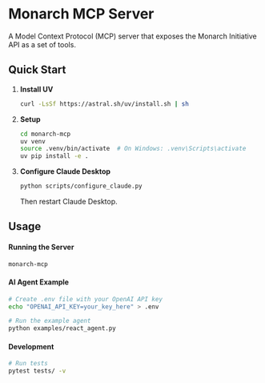 # Monarch MCP Server

A Model Context Protocol (MCP) server that exposes the Monarch Initiative API as a set of tools.

## Quick Start

1. **Install UV**
   ```bash
   curl -LsSf https://astral.sh/uv/install.sh | sh
   ```

2. **Setup**
   ```bash
   cd monarch-mcp
   uv venv
   source .venv/bin/activate  # On Windows: .venv\Scripts\activate
   uv pip install -e .
   ```

3. **Configure Claude Desktop**
   ```bash
   python scripts/configure_claude.py
   ```
   Then restart Claude Desktop.

## Usage

#### Running the Server

```bash
monarch-mcp
```

#### AI Agent Example

```bash
# Create .env file with your OpenAI API key
echo "OPENAI_API_KEY=your_key_here" > .env

# Run the example agent
python examples/react_agent.py
```

#### Development

```bash
# Run tests
pytest tests/ -v
```
